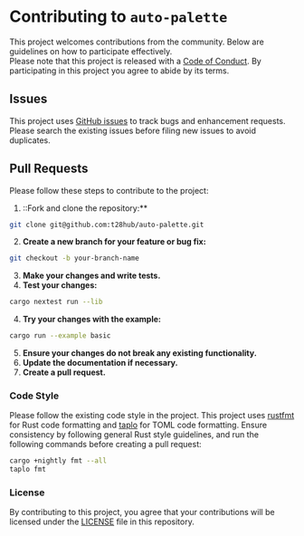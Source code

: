 # Contributing to `auto-palette`

This project welcomes contributions from the community. Below are guidelines on how to participate effectively.  
Please note that this project is released with a [Code of Conduct](CODE_OF_CONDUCT.md). By participating in this project you agree to abide by its terms.

## Issues

This project uses [GitHub issues](https://github.com/t28hub/auto-palette/issues) to track bugs and enhancement requests.
Please search the existing issues before filing new issues to avoid duplicates.

## Pull Requests

Please follow these steps to contribute to the project:

1. ::Fork and clone the repository:**

```sh
git clone git@github.com:t28hub/auto-palette.git
```

2. **Create a new branch for your feature or bug fix:**

```sh
git checkout -b your-branch-name
```

3. **Make your changes and write tests.**
4. **Test your changes:**

```sh
cargo nextest run --lib
```

4. **Try your changes with the example:**

```sh
cargo run --example basic
```

5. **Ensure your changes do not break any existing functionality.**
6. **Update the documentation if necessary.**
7. **Create a pull request.**

### Code Style

Please follow the existing code style in the project.
This project uses [rustfmt](https://github.com/rust-lang/rustfmt) for Rust code formatting and [taplo](https://github.com/tamasfe/taplo) for TOML code formatting.
Ensure consistency by following general Rust style guidelines, and run the following commands before creating a pull request:
```sh
cargo +nightly fmt --all
taplo fmt
```

### License

By contributing to this project, you agree that your contributions will be licensed under the [LICENSE](LICENSE) file in this repository.
